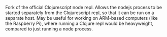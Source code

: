 Fork of the official Clojurescript node repl. Allows the nodejs process to be started separately from the Clojurescript repl, so that it can be run on a separate host.
May be useful for working on ARM-based computers (like the Raspberry Pi), where running a Clojure repl would be heavyweight, compared to just running a node process.
